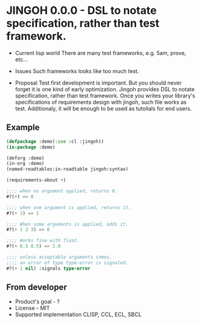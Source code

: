 # JINGOH 0.0.0 - DSL to notate specification, rather than test framework.

* Current lisp world
There are many test frameworks, e.g. 5am, prove, etc...

* Issues
Such frameworks looks like too much test.

* Proposal
Test first development is important.
But you should never forget it is one kind of early optimization.
Jingoh provides DSL to notate specification, rather than test framework.
Once you writes your library's specifications of requirements design with jingoh, such file works as test.
Additionaly, it will be enough to be used as tutolials for end users.

## Example
```lisp
(defpackage :demo(:use :cl :jingoh))
(in-package :demo)

(deforg :demo)
(in-org :demo)
(named-readtables:in-readtable jingoh:syntax)

(requirements-about +)

;;;; when no argument applied, returns 0.
#?(+) => 0

;;;; when one argument is applied, returns it.
#?(+ 1) => 1

;;;; When some arguments is applied, adds it.
#?(+ 1 2 3) => 6

;;;; Works fine with float.
#?(+ 0.5 0.5) => 1.0

;;;; unless acceptable arguments comes,
;;;; an error of type type-error is signaled.
#?(+ 1 nil) :signals type-error
```

## From developer

* Product's goal - ?
* License - MIT
* Supported implementation CLISP, CCL, ECL, SBCL

